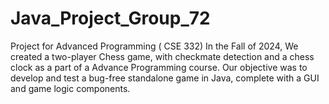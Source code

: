 # Java_Project_Group_72
Project for Advanced Programming ( CSE 332)
In the Fall of 2024, We created a two-player Chess game, with checkmate detection and a chess clock as a part of a Advance Programming course. Our objective was to develop and test a bug-free standalone game in Java, complete with a GUI and game logic components.
